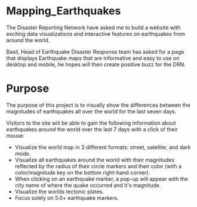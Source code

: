 # Mapping_Earthquakes

The Disaster Reporting Network have asked me to build a website with exciting data visualizations and interactive features on earthquakes from around the world. 

Basil, Head of Earthquake Disaster Response team has asked for a page that displays Earthquake maps that are informative and easy to use on desktop and mobile, he hopes will then create positive buzz for the DRN.

# Purpose
The purpose of this project is to visually show the differences between the magnitudes of earthquakes all over the world for the last seven days.

Visitors to the site will be able to gain the following information about earthquakes around the world over the last 7 days with a click of their mouse: 
  * Visualize the world map in 3 different formats: street, satellite, and dark mode.
  * Visualize all earthquakes around the world with their magnitudes reflected by the radius of their circle markers and their color (with a color/magnitude key on     the bottom right-hand corner).
  * When clicking on an earthquake marker, a pop-up will appear with the city name of where the quake occurred and it's magnitude.
  * Visualize the worlds tectonic plates.
  * Focus solely on 5.0+ earthquake markers.
